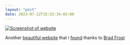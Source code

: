 ```yaml
---
layout: "post"
date: 2023-07-22T15:55:34-03:00
---
```


[![Screenshot of website](/static/stream/minimoog.jpg)](https://minimoogmodeld.com/)

Another [beautiful website](https://minimoogmodeld.com/) that i [found](https://bradfrost.com/blog/link/mini-moog-factory/) thanks to [Brad Frost](https://bradfrost.com)
